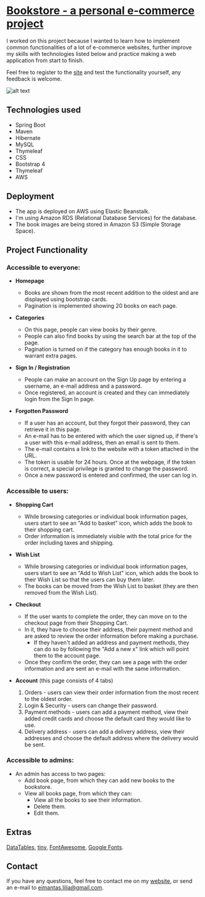 # [Bookstore - a personal e-commerce project](http://bookstore-eimantas.eu-west-2.elasticbeanstalk.com/)

I worked on this project because I wanted to learn how to implement common functionalities of a lot of e-commerce websites, further improve my skills with technologies listed below and practice making a web application from start to finish.

Feel free to register to the [site](http://bookstore-eimantas.eu-west-2.elasticbeanstalk.com/) and test the functionality yourself, any feedback is welcome.

![alt text](https://i.imgur.com/HmxH5hz.jpg)

## Technologies used
* Spring Boot 
* Maven
* Hibernate
* MySQL
* Thymeleaf
* CSS
* Bootstrap 4
* Thymeleaf
* AWS

## Deployment
* The app is deployed on AWS using Elastic Beanstalk.
* I'm using Amazon RDS (Relational Database Services) for the database.
* The book images are being stored in Amazon S3 (Simple Storage Space).

## Project Functionality


### Accessible to everyone:
* **Homepage**  
    * Books are shown from the most recent addition to the oldest and are displayed using bootstrap cards.
    * Pagination is implemented showing 20 books on each page.
    
* **Categories**
    * On this page, people can view books by their genre.
    * People can also find books by using the search bar at the top of the page.
    * Pagination is turned on if the category has enough books in it to warrant extra pages.
    
* **Sign In / Registration**
    * People can make an account on the Sign Up page by entering a username, an e-mail address and a password.
    * Once registered, an account is created and they can immediately login from the Sign In page.
    
* **Forgotten Password**
    * If a user has an account, but they forgot their password, they can retrieve it in this page.
    * An e-mail has to be entered with which the user signed up, if there's a user with this e-mail address, then an email is sent to them.
    * The e-mail contains a link to the website with a token attached in the URL. 
    * The token is usable for 24 hours. Once at the webpage, if the token is correct, a special privilege is granted to change the password.
    * Once a new password is entered and confirmed, the user can log in.
    
### Accessible to users:
* **Shopping Cart**
    * While browsing categories or individual book information pages, users start to see an "Add to basket" icon, which adds the book to their shopping cart.
    * Order information is immediately visible with the total price for the order including taxes and shipping.
    
* **Wish List**
    * While browsing categories or individual book information pages, users start to see an "Add to Wish List" icon, which adds the book to their Wish List so that the users can buy them later.
    * The books can be moved from the Wish List to basket (they are then removed from the Wish List).
    
* **Checkout**
    * If the user wants to complete the order, they can move on to the checkout page from their Shopping Cart.
    * In it, they have to choose their address, their payment method and are asked to review the order information before making a purchase.
        * If they haven't added an address and payment methods, they can do so by following the "Add a new x" link which will point them to the account page.
    * Once they confirm the order, they can see a page with the order information and are sent an e-mail with the same information.
    
* **Account** (this page consists of 4 tabs)
    1. Orders - users can view their order information from the most recent to the oldest order.
    2. Login & Security - users can change their password.
    3. Payment methods  - users can add a payment method, view their added credit cards and choose the default card they would like to use.
    4. Delivery address - users can add a delivery address, view their addresses and choose the default address where the delivery would be sent.

### Accessible to admins:
* An admin has access to two pages:
    * Add book page, from which they can add new books to the bookstore.
    * View all books page, from which they can:
        * View all the books to see their information.
        * Delete them.
        * Edit them.
        

## Extras
[DataTables](https://datatables.net), [tiny](https://www.tiny.cloud/), [FontAwesome](https://fontawesome.com/start), [Google Fonts](https://fonts.google.com/).

## Contact
If you have any questions, feel free to contact me on my [website](https://eimantaslilia.herokuapp.com/), or send an e-mail to eimantas.lilia@gmail.com.
